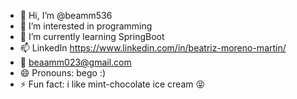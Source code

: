 - 👋 Hi, I’m @beamm536
- 👀 I’m interested in programming
- 🌱 I’m currently learning SpringBoot
- 📫 LinkedIn https://www.linkedin.com/in/beatriz-moreno-martin/
- 📨 beaamm023@gmail.com
- 😄 Pronouns: bego :)
- ⚡ Fun fact: i like mint-chocolate ice cream 😝


